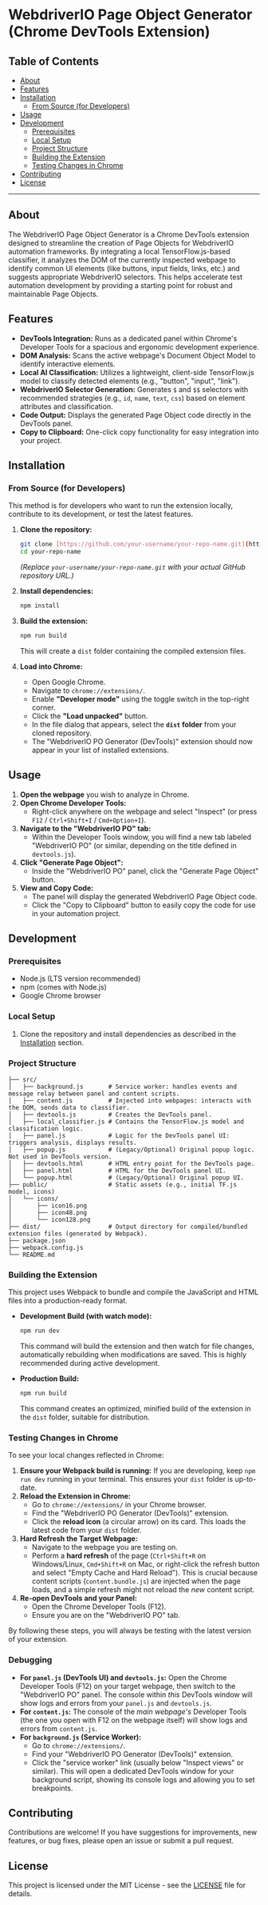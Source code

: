 # WebdriverIO Page Object Generator (Chrome DevTools Extension)

## Table of Contents

-   [About](#about)
-   [Features](#features)
-   [Installation](#installation)
    -   [From Source (for Developers)](#from-source-for-developers)
-   [Usage](#usage)
-   [Development](#development)
    -   [Prerequisites](#prerequisites)
    -   [Local Setup](#local-setup)
    -   [Project Structure](#project-structure)
    -   [Building the Extension](#building-the-extension)
    -   [Testing Changes in Chrome](#testing-changes-in-chrome)
-   [Contributing](#contributing)
-   [License](#license)

---

## About

The WebdriverIO Page Object Generator is a Chrome DevTools extension designed to streamline the creation of Page Objects for WebdriverIO automation frameworks. By integrating a local TensorFlow.js-based classifier, it analyzes the DOM of the currently inspected webpage to identify common UI elements (like buttons, input fields, links, etc.) and suggests appropriate WebdriverIO selectors. This helps accelerate test automation development by providing a starting point for robust and maintainable Page Objects.

## Features

* **DevTools Integration:** Runs as a dedicated panel within Chrome's Developer Tools for a spacious and ergonomic development experience.
* **DOM Analysis:** Scans the active webpage's Document Object Model to identify interactive elements.
* **Local AI Classification:** Utilizes a lightweight, client-side TensorFlow.js model to classify detected elements (e.g., "button", "input", "link").
* **WebdriverIO Selector Generation:** Generates `$` and `$$` selectors with recommended strategies (e.g., `id`, `name`, `text`, `css`) based on element attributes and classification.
* **Code Output:** Displays the generated Page Object code directly in the DevTools panel.
* **Copy to Clipboard:** One-click copy functionality for easy integration into your project.

## Installation

### From Source (for Developers)

This method is for developers who want to run the extension locally, contribute to its development, or test the latest features.

1.  **Clone the repository:**
    ```bash
    git clone [https://github.com/your-username/your-repo-name.git](https://github.com/your-username/your-repo-name.git)
    cd your-repo-name
    ```
    *(Replace `your-username/your-repo-name.git` with your actual GitHub repository URL.)*

2.  **Install dependencies:**
    ```bash
    npm install
    ```

3.  **Build the extension:**
    ```bash
    npm run build
    ```
    This will create a `dist` folder containing the compiled extension files.

4.  **Load into Chrome:**
    * Open Google Chrome.
    * Navigate to `chrome://extensions/`.
    * Enable **"Developer mode"** using the toggle switch in the top-right corner.
    * Click the **"Load unpacked"** button.
    * In the file dialog that appears, select the **`dist` folder** from your cloned repository.
    * The "WebdriverIO PO Generator (DevTools)" extension should now appear in your list of installed extensions.

## Usage

1.  **Open the webpage** you wish to analyze in Chrome.
2.  **Open Chrome Developer Tools:**
    * Right-click anywhere on the webpage and select "Inspect" (or press `F12` / `Ctrl+Shift+I` / `Cmd+Option+I`).
3.  **Navigate to the "WebdriverIO PO" tab:**
    * Within the Developer Tools window, you will find a new tab labeled "WebdriverIO PO" (or similar, depending on the title defined in `devtools.js`).
4.  **Click "Generate Page Object":**
    * Inside the "WebdriverIO PO" panel, click the "Generate Page Object" button.
5.  **View and Copy Code:**
    * The panel will display the generated WebdriverIO Page Object code.
    * Click the "Copy to Clipboard" button to easily copy the code for use in your automation project.

## Development

### Prerequisites

* Node.js (LTS version recommended)
* npm (comes with Node.js)
* Google Chrome browser

### Local Setup

1.  Clone the repository and install dependencies as described in the [Installation](#from-source-for-developers) section.

### Project Structure
```
├── src/
│   ├── background.js       # Service worker: handles events and message relay between panel and content scripts.
│   ├── content.js          # Injected into webpages: interacts with the DOM, sends data to classifier.
│   ├── devtools.js         # Creates the DevTools panel.
│   ├── local_classifier.js # Contains the TensorFlow.js model and classification logic.
│   ├── panel.js            # Logic for the DevTools panel UI: triggers analysis, displays results.
│   ├── popup.js            # (Legacy/Optional) Original popup logic. Not used in DevTools version.
│   ├── devtools.html       # HTML entry point for the DevTools page.
│   ├── panel.html          # HTML for the DevTools panel UI.
│   └── popup.html          # (Legacy/Optional) Original popup UI.
├── public/                 # Static assets (e.g., initial TF.js model, icons)
│   └── icons/
│       ├── icon16.png
│       ├── icon48.png
│       └── icon128.png
├── dist/                   # Output directory for compiled/bundled extension files (generated by Webpack).
├── package.json
├── webpack.config.js
└── README.md
```
### Building the Extension

This project uses Webpack to bundle and compile the JavaScript and HTML files into a production-ready format.

* **Development Build (with watch mode):**
    ```bash
    npm run dev
    ```
  This command will build the extension and then watch for file changes, automatically rebuilding when modifications are saved. This is highly recommended during active development.

* **Production Build:**
    ```bash
    npm run build
    ```
  This command creates an optimized, minified build of the extension in the `dist` folder, suitable for distribution.

### Testing Changes in Chrome

To see your local changes reflected in Chrome:

1.  **Ensure your Webpack build is running:** If you are developing, keep `npm run dev` running in your terminal. This ensures your `dist` folder is up-to-date.
2.  **Reload the Extension in Chrome:**
    * Go to `chrome://extensions/` in your Chrome browser.
    * Find the "WebdriverIO PO Generator (DevTools)" extension.
    * Click the **reload icon** (a circular arrow) on its card. This loads the latest code from your `dist` folder.
3.  **Hard Refresh the Target Webpage:**
    * Navigate to the webpage you are testing on.
    * Perform a **hard refresh** of the page (`Ctrl+Shift+R` on Windows/Linux, `Cmd+Shift+R` on Mac, or right-click the refresh button and select "Empty Cache and Hard Reload"). This is crucial because content scripts (`content.bundle.js`) are injected when the page loads, and a simple refresh might not reload the *new* content script.
4.  **Re-open DevTools and your Panel:**
    * Open the Chrome Developer Tools (F12).
    * Ensure you are on the "WebdriverIO PO" tab.

By following these steps, you will always be testing with the latest version of your extension.

### Debugging

* **For `panel.js` (DevTools UI) and `devtools.js`:** Open the Chrome Developer Tools (F12) on your target webpage, then switch to the "WebdriverIO PO" panel. The console within *this* DevTools window will show logs and errors from your `panel.js` and `devtools.js`.
* **For `content.js`:** The console of the *main webpage's* Developer Tools (the one you open with F12 on the webpage itself) will show logs and errors from `content.js`.
* **For `background.js` (Service Worker):**
    * Go to `chrome://extensions/`.
    * Find your "WebdriverIO PO Generator (DevTools)" extension.
    * Click the "service worker" link (usually below "Inspect views" or similar). This will open a dedicated DevTools window for your background script, showing its console logs and allowing you to set breakpoints.

## Contributing

Contributions are welcome! If you have suggestions for improvements, new features, or bug fixes, please open an issue or submit a pull request.

## License

This project is licensed under the MIT License - see the [LICENSE](LICENSE) file for details.